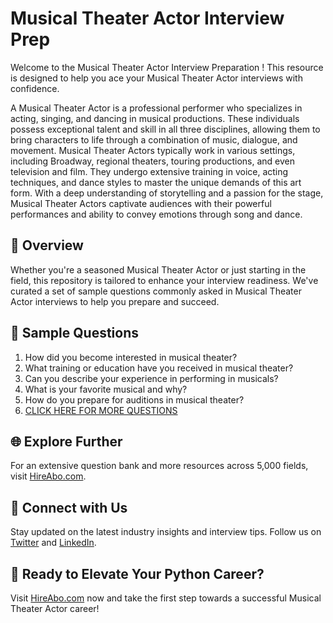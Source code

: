 # Musical Theater Actor Interview Prep

Welcome to the Musical Theater Actor Interview Preparation ! This resource is designed to help you ace your Musical Theater Actor interviews with confidence.

A Musical Theater Actor is a professional performer who specializes in acting, singing, and dancing in musical productions. These individuals possess exceptional talent and skill in all three disciplines, allowing them to bring characters to life through a combination of music, dialogue, and movement. Musical Theater Actors typically work in various settings, including Broadway, regional theaters, touring productions, and even television and film. They undergo extensive training in voice, acting techniques, and dance styles to master the unique demands of this art form. With a deep understanding of storytelling and a passion for the stage, Musical Theater Actors captivate audiences with their powerful performances and ability to convey emotions through song and dance.

## 🚀 Overview

Whether you're a seasoned Musical Theater Actor or just starting in the field, this repository is tailored to enhance your interview readiness. We've curated a set of sample questions commonly asked in Musical Theater Actor interviews to help you prepare and succeed.

## 📝 Sample Questions

1. How did you become interested in musical theater?
2. What training or education have you received in musical theater?
3. Can you describe your experience in performing in musicals?
4. What is your favorite musical and why?
5. How do you prepare for auditions in musical theater?
6. [CLICK HERE FOR MORE QUESTIONS](https://hireabo.com/job/16_3_10/Musical%20Theater%20Actor)

## 🌐 Explore Further

For an extensive question bank and more resources across 5,000 fields, visit [HireAbo.com](https://www.hireabo.com).

## 📱 Connect with Us

Stay updated on the latest industry insights and interview tips. Follow us on [Twitter](https://twitter.com/hireabo) and [LinkedIn](https://www.linkedin.com/in/hire-abo-3609972a8/).

## 🚀 Ready to Elevate Your Python Career?

Visit [HireAbo.com](https://www.hireabo.com) now and take the first step towards a successful Musical Theater Actor career!
